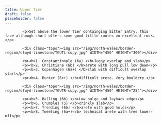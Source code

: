```yaml
---
title: Upper Tier
draft: false
placeholder: false
---
```

            <p>Set above the lower tier containging Bitter Entry, this face although short offers some good little routes on excellent rock.</p>

            <div class="topo"><img src="/img/north-wales/border-region/clwyd-limestone/TGUTL-copy.jpg" WIDTH="450" HEIGHT="300"></div>

            <p><b>1. Constantinople (6a) </b>Juggy overlap and slab</p>
            <p><b>2. Christiana (6b) </b>arete with long pull low down</p>
            <p><b>3. Copenhagen (6a+) </b>slab with difficult overlap start</p>
            <p><b>4. Bunter (6c+) </b>difficult arete. Very bouldery.</p>

            <div class="topo"><img src="/img/north-wales/border-region/clwyd-limestone/TGUTR-copy.jpg" WIDTH="450" HEIGHT="254"></div>

            <p><b>5. Balling (6b) </b>Low bulge and layback edge</p>
            <p><b>6. Crumples (5) </b>crinkly slab</p>
            <p><b>7. Trending (6b) </b>arete with good holds</p>
            <p><b>8. Tweeting (6a+)</b> technical arete with tree lower-off</p>




